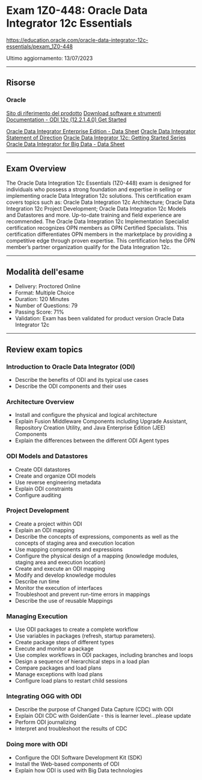 # Exam 1Z0-448: Oracle Data Integrator 12c Essentials
https://education.oracle.com/oracle-data-integrator-12c-essentials/pexam_1Z0-448

Ultimo aggiornamento: 13/07/2023

---------------------------

## Risorse

### Oracle
[Sito di riferimento del prodotto](https://www.oracle.com/it/middleware/technologies/data-integrator.html)
[Download software e strumenti](https://www.oracle.com/it/middleware/technologies/data-integrator-downloads.html)
[Documentation - ODI 12c (12.2.1.4.0) Get Started](https://docs.oracle.com/en/middleware/fusion-middleware/data-integrator/12.2.1.4/)

[Oracle Data Integrator Enterprise Edition - Data Sheet](https://www.oracle.com/docs/tech/middleware/odi-ee-ds.pdf)
[Oracle Data Integrator Statement of Direction](https://www.oracle.com/docs/tech/odi-statement-of-direction-20220501.pdf)
[Oracle Data Integrator 12c: Getting Started Series](https://apexapps.oracle.com/pls/apex/f?p=44785:24:15503233161396::::P24_CONTENT_ID,P24_PREV_PAGE:7952,24)
[Oracle Data Integrator for Big Data - Data Sheet](https://www.oracle.com/us/products/middleware/data-integration/odieebd-ds-2464372.pdf)



---------------------------

## Exam Overview
The Oracle Data Integration 12c Essentials (1Z0-448) exam is designed for individuals who possess a strong foundation and expertise in selling or implementing oracle Data Integration 12c solutions. 
This certification exam covers topics such as: Oracle Data Integration 12c Architecture; Oracle Data Integration 12c Project Development; Oracle Data Integration 12c Models and Datastores and more. 
Up-to-date training and field experience are recommended. The Oracle Data Integration 12c Implementation Specialist certification recognizes OPN members as OPN Certified Specialists. 
This certification differentiates OPN members in the marketplace by providing a competitive edge through proven expertise. This certification helps the OPN member’s partner organization qualify for the Data Integration 12c.

---------------------------

## Modalità dell'esame 
- Delivery: Proctored Online
- Format: Multiple Choice
- Duration: 120 Minutes
- Number of Questions: 79
- Passing Score: 71%
- Validation: Exam has been validated for product version Oracle Data Integrator 12c

---------------------------

## Review exam topics

### Introduction to Oracle Data Integrator (ODI)
- Describe the benefits of ODI and its typical use cases
- Describe the ODI components and their uses
 

### Architecture Overview
- Install and configure the physical and logical architecture
- Explain Fusion Middleware Components including Upgrade Assistant, Repository Creation Utility, and Java Enterprise Edition (JEE) Components
- Explain the differences between the different ODI Agent types
 

### ODI Models and Datastores
- Create ODI datastores
- Create and organize ODI models 
- Use reverse engineering metadata
- Explain ODI constraints
- Configure auditing
 

### Project Development
- Create a project within ODI
- Explain an ODI mapping
- Describe the concepts of expressions, components as well as the concepts of staging area and execution location
- Use mapping components and expressions
- Configure the physical design of a mapping (knowledge modules, staging area and execution location)
- Create and execute an ODI mapping
- Modify and develop knowledge modules
- Describe run time
- Monitor the execution of interfaces
- Troubleshoot and prevent run-time errors in mappings
- Describe the use of reusable Mappings
 

### Managing Execution
- Use ODI packages to create a complete workflow
- Use variables in packages (refresh, startup parameters).
- Create package steps of different types
- Execute and monitor a package
- Use complex workflows in ODI packages, including branches and loops
- Design a sequence of hierarchical steps in a load plan
- Compare packages and load plans
- Manage exceptions with load plans
- Configure load plans to restart child sessions
 

### Integrating OGG with ODI
- Describe the purpose of Changed Data Capture (CDC) with ODI
- Explain ODI CDC with GoldenGate - this is learner level…please update
- Perform ODI journalizing 
- Interpret and troubleshoot the results of CDC
 

### Doing more with ODI
- Configure the ODI Software Development Kit (SDK)
- Install the Web-based components of ODI
- Explain how ODI is used with Big Data technologies
